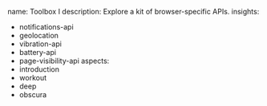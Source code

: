 name: Toolbox I
description: Explore a kit of browser-specific APIs.
insights:
  - notifications-api
  - geolocation
  - vibration-api
  - battery-api
  - page-visibility-api
aspects:
  - introduction
  - workout
  - deep
  - obscura
 

